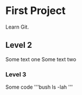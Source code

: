 # First Project
Learn Git.
## Level 2
Some text one
Some text two
### Level 3
Some code
'''bush
ls -lah
'''
